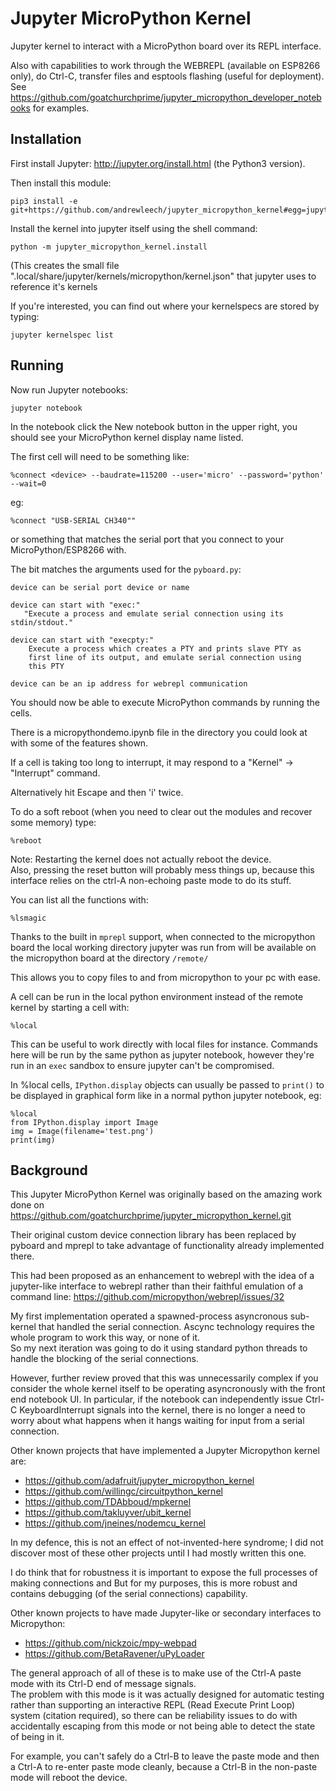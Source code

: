 # Jupyter MicroPython Kernel

Jupyter kernel to interact with a MicroPython board over its REPL interface.

Also with capabilities to work through the WEBREPL (available on ESP8266 only), 
do Ctrl-C, transfer files and esptools flashing (useful for deployment).
See https://github.com/goatchurchprime/jupyter_micropython_developer_notebooks 
for examples.

## Installation

First install Jupyter: http://jupyter.org/install.html (the Python3 version).

Then install this module:

    pip3 install -e git+https://github.com/andrewleech/jupyter_micropython_kernel#egg=jupyter_micropython_kernel


Install the kernel into jupyter itself using the shell command:

    python -m jupyter_micropython_kernel.install

(This creates the small file ".local/share/jupyter/kernels/micropython/kernel.json" 
that jupyter uses to reference it's kernels

If you're interested, you can find out where your kernelspecs are stored by typing:

    jupyter kernelspec list


## Running

Now run Jupyter notebooks:

    jupyter notebook

In the notebook click the New notebook button in the upper right, you should see your
MicroPython kernel display name listed.  

The first cell will need to be something like:

    %connect <device> --baudrate=115200 --user='micro' --password='python' --wait=0

eg:

    %connect "USB-SERIAL CH340""
    
or something that matches the serial port that
you connect to your MicroPython/ESP8266 with.

The <port> <args> bit matches the arguments used for the `pyboard.py`:
            
    device can be serial port device or name

    device can start with "exec:"
       "Execute a process and emulate serial connection using its stdin/stdout."

    device can start with "execpty:"
        Execute a process which creates a PTY and prints slave PTY as
        first line of its output, and emulate serial connection using
        this PTY

    device can be an ip address for webrepl communication


You should now be able to execute MicroPython commands by running the cells.

There is a micropythondemo.ipynb file in the directory you could
look at with some of the features shown.

If a cell is taking too long to interrupt, it may respond 
to a "Kernel" -> "Interrupt" command. 

Alternatively hit Escape and then 'i' twice.

To do a soft reboot (when you need to clear out the modules and recover some memory) type:
    
    %reboot

Note: Restarting the kernel does not actually reboot the device.  
Also, pressing the reset button will probably mess things up, because 
this interface relies on the ctrl-A non-echoing paste mode to do its stuff.

You can list all the functions with:
    
    %lsmagic

Thanks to the built in `mprepl` support, when connected to the micropython board the local
working directory jupyter was run from will be available on the micropython board at the
directory `/remote/`

This allows you to copy files to and from micropython to your pc with ease.

A cell can be run in the local python environment instead of the remote kernel by starting a cell with:
    
    %local

This can be useful to work directly with local files for instance. Commands here will be run by the same
python as jupyter notebook, however they're run in an `exec` sandbox to ensure jupyter can't be compromised.

In %local cells, `IPython.display` objects can usually be passed to `print()` to be displayed in graphical
form like in a normal python jupyter notebook, eg:
    
    %local
    from IPython.display import Image
    img = Image(filename='test.png')
    print(img)


## Background

This Jupyter MicroPython Kernel was originally based on the amazing work done on https://github.com/goatchurchprime/jupyter_micropython_kernel.git

Their original custom device connection library has been replaced by pyboard and mprepl to take advantage of functionality already implemented there.

This had been proposed as an enhancement to webrepl with the idea of a jupyter-like
interface to webrepl rather than their faithful emulation of a command line: https://github.com/micropython/webrepl/issues/32

My first implementation operated a spawned-process asyncronous sub-kernel that handled the serial connection. 
Ascync technology requires the whole program to work this way, or none of it.  
So my next iteration was going to do it using standard python threads to handle the blocking 
of the serial connections.  

However, further review proved that this was unnecessarily complex if you consider the whole 
kernel itself to be operating asyncronously with the front end notebook UI.  In particular, 
if the notebook can independently issue Ctrl-C KeyboardInterrupt signals into the kernel, there is no longer 
a need to worry about what happens when it hangs waiting for input from a serial connection.  

Other known projects that have implemented a Jupyter Micropython kernel are:
* https://github.com/adafruit/jupyter_micropython_kernel
* https://github.com/willingc/circuitpython_kernel
* https://github.com/TDAbboud/mpkernel
* https://github.com/takluyver/ubit_kernel
* https://github.com/jneines/nodemcu_kernel

In my defence, this is not an effect of not-invented-here syndrome; I did not discover most of these 
other projects until I had mostly written this one.  

I do think that for robustness it is important to expose the full processes 
of making connections and But for my purposes, this is more robust and contains debugging (of the 
serial connections) capability.

Other known projects to have made Jupyter-like or secondary interfaces to Micropython:
* https://github.com/nickzoic/mpy-webpad
* https://github.com/BetaRavener/uPyLoader

The general approach of all of these is to make use of the Ctrl-A 
paste mode with its Ctrl-D end of message signals.  
The problem with this mode is it was actually designed for 
automatic testing rather than supporting an interactive REPL (Read Execute Print Loop) system
(citation required), so there can be reliability issues to do with 
accidentally escaping from this mode or not being able to detect the state 
of being in it.  

For example, you can't safely do a Ctrl-B to leave the paste mode and then a 
Ctrl-A to re-enter paste mode cleanly, because a Ctrl-B in the non-paste mode 
will reboot the device.  


